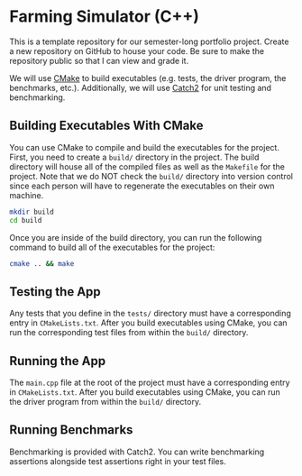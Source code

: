 # Farming Simulator (C++)

This is a template repository for our semester-long portfolio project. Create a new repository on GitHub to house your code. Be sure to make the repository public so that I can view and grade it.

We will use [CMake][cmake] to build executables (e.g. tests, the driver program, the benchmarks, etc.). Additionally, we will use [Catch2][catch2] for unit testing and benchmarking.

## Building Executables With CMake

You can use CMake to compile and build the executables for the project. First, you need to create a `build/` directory in the project. The build directory will house all of the compiled files as well as the `Makefile` for the project. Note that we do NOT check the `build/` directory into version control since each person will have to regenerate the executables on their own machine.

```bash
mkdir build
cd build
```

Once you are inside of the build directory, you can run the following command to build all of the executables for the project:

```bash
cmake .. && make
```

## Testing the App

Any tests that you define in the `tests/` directory must have a corresponding entry in `CMakeLists.txt`. After you build executables using CMake, you can run the corresponding test files from within the `build/` directory.

## Running the App

The `main.cpp` file at the root of the project must have a corresponding entry in `CMakeLists.txt`. After you build executables using CMake, you can run the driver program from within the `build/` directory.

## Running Benchmarks

Benchmarking is provided with Catch2. You can write benchmarking assertions alongside test assertions right in your test files.

[catch2]: https://github.com/catchorg/Catch2
[cmake]: https://cmake.org/
